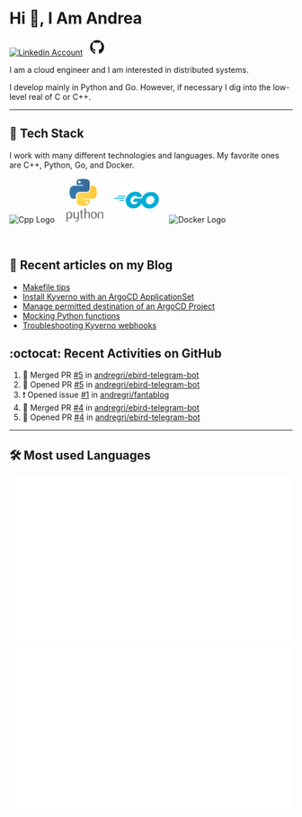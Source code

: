 # Hi 👋, I Am Andrea


<!-- Actual text -->

<a href="https://www.linkedin.com/in/andrea-grillo-3b439b1a9/"><img src="https://cdn.worldvectorlogo.com/logos/linkedin-icon-2.svg" title="Linkedin" alt="Linkedin Account" width="30"/></a>
&ensp;<a href="https://github.com/andregri"><img src="img/logos/github.png" title="GitHub" alt="GitHub" width="30"/></a>
<br>

I am a cloud engineer and I am interested in distributed systems.

I develop mainly in Python and Go. However, if necessary I dig into the low-level real of C or C++.

___

## 🥞 Tech Stack
 
I work with many different technologies and languages. 
My favorite ones are C++, Python, Go, and Docker.
 
<img src="https://cdn.worldvectorlogo.com/logos/c.svg" title="Cpp" alt="Cpp Logo" width="70"/>&emsp;
<img src="img/logos/python_vertical_logo_icon_168039.svg" title="Python" alt="Python Logo" width="70"/>&emsp;
<img src="img/logos/golang_logo_icon_171073.svg" title="Golang" alt="Golang Logo" width="80"/>&emsp;
<img src="https://cdn.worldvectorlogo.com/logos/docker.svg" title="Docker" alt="Docker Logo" width="80"/>&emsp;

<br> 
 
 
## 📰 Recent articles on my Blog

 <!-- BLOG-POST-LIST:START -->
- [Makefile tips](https://andregri.github.io/makefile-tips/)
- [Install Kyverno with an ArgoCD ApplicationSet](https://andregri.github.io/argocd-applicationset-to-install-argocd/)
- [Manage permitted destination of an ArgoCD Project](https://andregri.github.io/argocd-project-permitted-destination/)
- [Mocking Python functions](https://andregri.github.io/python-mock/)
- [Troubleshooting Kyverno webhooks](https://andregri.github.io/troubleshooting-kyverno-webhooks/)
<!-- BLOG-POST-LIST:END -->
 
 
## :octocat: Recent Activities on GitHub

<!--START_SECTION:activity-->
1. 🎉 Merged PR [#5](https://github.com/andregri/ebird-telegram-bot/pull/5) in [andregri/ebird-telegram-bot](https://github.com/andregri/ebird-telegram-bot)
2. 💪 Opened PR [#5](https://github.com/andregri/ebird-telegram-bot/pull/5) in [andregri/ebird-telegram-bot](https://github.com/andregri/ebird-telegram-bot)
3. ❗ Opened issue [#1](https://github.com/andregri/fantablog/issues/1) in [andregri/fantablog](https://github.com/andregri/fantablog)
4. 🎉 Merged PR [#4](https://github.com/andregri/ebird-telegram-bot/pull/4) in [andregri/ebird-telegram-bot](https://github.com/andregri/ebird-telegram-bot)
5. 💪 Opened PR [#4](https://github.com/andregri/ebird-telegram-bot/pull/4) in [andregri/ebird-telegram-bot](https://github.com/andregri/ebird-telegram-bot)
<!--END_SECTION:activity-->
 
---

## 🛠️ Most used Languages 

![](https://github.com/andregri/andregri/blob/master/generated/overview.svg)
![](https://github.com/andregri/andregri/blob/master/generated/languages.svg)
